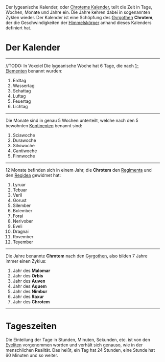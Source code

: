 Der lygeanische Kalender, oder [Chrotems Kalender](Chrotems%20Kalender), teilt die Zeit in Tage, Wochen, Monate und Jahre ein. Die Jahre kehren dabei in sogenannten Zyklen wieder. Der Kalender ist eine Schöpfung des [Gyrgothen](Die%20Gyrgothen) **Chrotem**, der die Geschwindigkeiten der [Himmelskörper](Die%20Himmelskörper.md) anhand dieses Kalenders definiert hat.

# Der Kalender
---
//TODO: In Voxciel
Die lygeanische Woche hat 6 Tage, die nach [1-Elementen](Die%20Elemente.md) benannt wurden:
1. Erdtag
2. Wassertag
3. Schattag
4. Luftag
5. Feuertag
6. Lichtag
---
Die Monate sind in genau 5 Wochen unterteilt, welche nach den 5 bewohnten [Kontinenten](Die%20Kontinente.md) benannt sind:
1. Sciawoche
2. Durawoche
3. Silviwoche
4. Cantiwoche
5. Finnwoche
---
12 Monate befinden sich in einem Jahr, die **Chrotem** den [Regimenta](Die%20Regimenta) und den [Regidea](Die%20Regidea.md) gewidmet hat:
1. Lyruar
2. Tebuar
3. Veril
4. Gorust
5. Silember
6. Bolember
7. Forai
8. Nerivober
9. Eveli
10. Dragnai
11. Rovember
12. Teyember
---
Die Jahre benannte **Chrotem** nach den [Gyrgothen](Die%20Gyrgothen), also bilden 7 Jahre immer einen Zyklus:
1. Jahr des **Malomar**
2. Jahr des **Orbis**
3. Jahr des **Auven**
4. Jahr des **Aquem**
5. Jahr des **Nimbur**
6. Jahr des **Raxur**
7. Jahr des **Chrotem**
---
# Tageszeiten
Die Einteilung der Tage in Stunden, Minuten, Sekunden, etc. ist von den [Eveliten](Die%20Eveliten) vorgenommen worden und verhält sich genauso, wie in der menschlichen Realität. Das heißt, ein Tag hat 24 Stunden, eine Stunde hat 60 Minuten und so weiter.